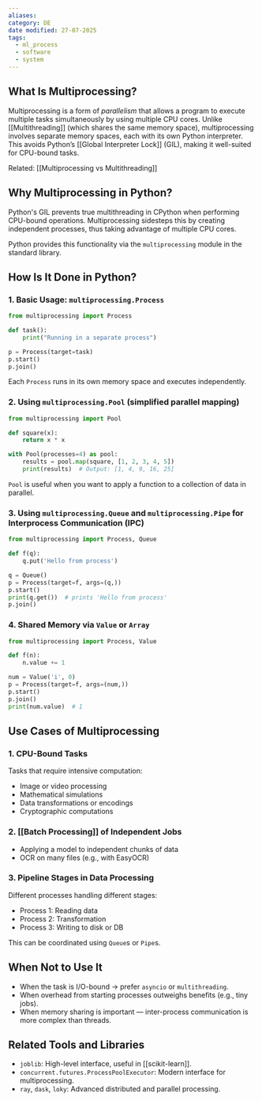 ```yaml
---
aliases: 
category: DE
date modified: 27-07-2025
tags:
  - ml_process
  - software
  - system
---
```

## What Is Multiprocessing?

Multiprocessing is a form of *parallelism* that allows a program to execute multiple tasks simultaneously by using multiple CPU cores. Unlike [[Multithreading]] (which shares the same memory space), multiprocessing involves separate memory spaces, each with its own Python interpreter. This avoids Python’s [[Global Interpreter Lock]] (GIL), making it well-suited for CPU-bound tasks.

Related:
[[Multiprocessing vs Multithreading]]
## Why Multiprocessing in Python?

Python's GIL prevents true multithreading in CPython when performing CPU-bound operations. Multiprocessing sidesteps this by creating independent processes, thus taking advantage of multiple CPU cores.

Python provides this functionality via the `multiprocessing` module in the standard library.
## How Is It Done in Python?

### 1. Basic Usage: `multiprocessing.Process`

```python
from multiprocessing import Process

def task():
    print("Running in a separate process")

p = Process(target=task)
p.start()
p.join()
```

Each `Process` runs in its own memory space and executes independently.

### 2. Using `multiprocessing.Pool` (simplified parallel mapping)

```python
from multiprocessing import Pool

def square(x):
    return x * x

with Pool(processes=4) as pool:
    results = pool.map(square, [1, 2, 3, 4, 5])
    print(results)  # Output: [1, 4, 9, 16, 25]
```

`Pool` is useful when you want to apply a function to a collection of data in parallel.

### 3. Using `multiprocessing.Queue` and `multiprocessing.Pipe` for Interprocess Communication (IPC)

```python
from multiprocessing import Process, Queue

def f(q):
    q.put('Hello from process')

q = Queue()
p = Process(target=f, args=(q,))
p.start()
print(q.get())  # prints 'Hello from process'
p.join()
```

### 4. Shared Memory via `Value` or `Array`

```python
from multiprocessing import Process, Value

def f(n):
    n.value += 1

num = Value('i', 0)
p = Process(target=f, args=(num,))
p.start()
p.join()
print(num.value)  # 1
```

## Use Cases of Multiprocessing

### 1. CPU-Bound Tasks

Tasks that require intensive computation:
* Image or video processing
* Mathematical simulations
* Data transformations or encodings
* Cryptographic computations

### 2. [[Batch Processing]] of Independent Jobs
* Applying a model to independent chunks of data
* OCR on many files (e.g., with EasyOCR)

### 3. Pipeline Stages in Data Processing

Different processes handling different stages:
* Process 1: Reading data
* Process 2: Transformation
* Process 3: Writing to disk or DB

This can be coordinated using `Queue`s or `Pipe`s.

## When Not to Use It

* When the task is I/O-bound → prefer `asyncio` or `multithreading`.
* When overhead from starting processes outweighs benefits (e.g., tiny jobs).
* When memory sharing is important — inter-process communication is more complex than threads.
## Related Tools and Libraries

* `joblib`: High-level interface, useful in [[scikit-learn]].
* `concurrent.futures.ProcessPoolExecutor`: Modern interface for multiprocessing.
* `ray`, `dask`, `loky`: Advanced distributed and parallel processing.
